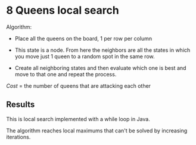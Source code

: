 # 8 Queens local search #

Algorithm:

* Place all the queens on the board, 1 per row per column

* This state is a node. From here the neighbors are all the states in which you move just 1 queen to a random spot in the same row. 

* Create all neighboring states and then evaluate which one is best and move to that one and repeat the process.

*Cost* = the number of queens that are attacking each other

## Results ##
This is local search implemented with a while loop in Java.

The algorithm reaches local maximums that can't be solved by increasing iterations.